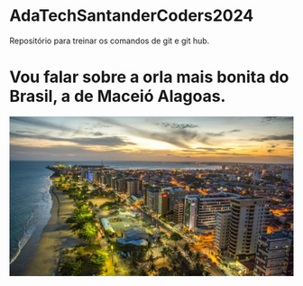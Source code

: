 # AdaTechSantanderCoders2024
Repositório para treinar os comandos de git e git hub.

# Vou falar sobre a orla mais bonita do Brasil, a de Maceió Alagoas.


![alt text](image.png)